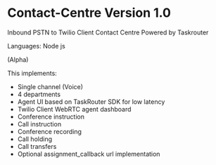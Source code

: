 # Contact-Centre Version 1.0

Inbound PSTN to Twilio Client Contact Centre Powered by Taskrouter 

Languages: Node js

(Alpha)

This implements:

- Single channel (Voice)
-  4 departments
-  Agent UI based on TaskRouter SDK for low latency
-  Twilio Client WebRTC agent dashboard
- Conference instruction
- Call instruction
- Conference recording
- Call holding
- Call transfers
- Optional assignment_callback url implementation

